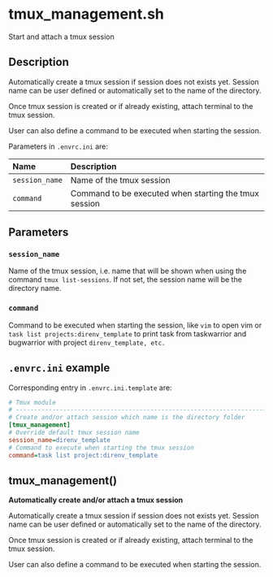 # tmux_management.sh

Start and attach a tmux session

## Description

Automatically create a tmux session if session does not exists yet. Session
name can be user defined or automatically set to the name of the directory.

Once tmux session is created or if already existing, attach terminal to the
tmux session.

User can also define a command to be executed when starting the session.

Parameters in `.envrc.ini` are:

<center>

| Name           | Description                                           |
| :------------- | :---------------------------------------------------- |
| `session_name` | Name of the tmux session                              |
| `command`      | Command to be executed when starting the tmux session |

</center>

## Parameters

### `session_name`

Name of the tmux session, i.e. name that will be shown when using the
command `tmux list-sessions`. If not set, the session name will be the directory
name.

### `command`

Command to be executed when starting the session, like `vim` to open vim or
`task list projects:direnv_template` to print task from taskwarrior and
bugwarrior with project `direnv_template, etc.`

## `.envrc.ini` example

Corresponding entry in `.envrc.ini.template` are:

```ini
# Tmux module
# ------------------------------------------------------------------------------
# Create and/or attach session which name is the directory folder
[tmux_management]
# Override default tmux session name
session_name=direnv_template
# Command to execute when starting the tmux session
command=task list project:direnv_template
```



## tmux_management()

 **Automatically create and/or attach a tmux session**
 
 Automatically create a tmux session if session does not exists yet. Session
 name can be user defined or automatically set to the name of the directory.
 
 Once tmux session is created or if already existing, attach terminal to the
 tmux session.
 
 User can also define a command to be executed when starting the session.
